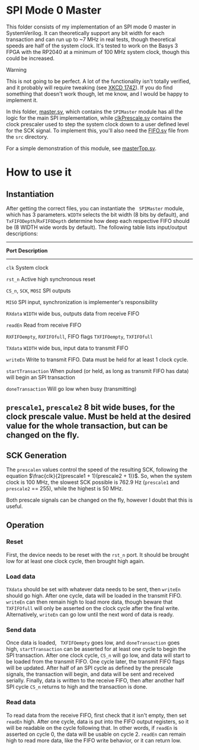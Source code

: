 # SPI Mode 0 Master

This folder consists of my implementation of an SPI mode 0 master in
SystemVerilog. It can theoretically support any bit width for each
transaction and can run up to \~7 MHz in real
tests, though theoretical speeds are half of the system clock. It's
tested to work on the Basys 3 FPGA with the RP2040 at a minimum of 100
MHz system clock, though this could be increased.

> [!WARNING]
> This is not going to be perfect. A lot of the functionality isn't totally verified, and it probably will require tweaking (see [XKCD 1742](https://xkcd.com/1742/)).
> If you do find something that doesn't work though, let me know, and I would be happy to implement it.

In this folder, [master.sv](master.sv), which contains the
`SPIMaster` module has all the logic for the main SPI implementation,
while [clkPrescale.sv](clkPrescale.sv) contains the clock prescaler
used to step the system clock down to a user defined level for the SCK
signal. To implement this, you'll also need the [FIFO.sv](../FIFO.sv)
file from the `src` directory.

For a simple demonstration of this module, see
[masterTop.sv](../FPGA/master/masterTop.sv).

# How to use it

## Instantiation

After getting the correct files, you can instantiate the ` SPIMaster`
module, which has 3 parameters. `WIDTH` selects the bit width (8 bits
by default), and `TxFIFODepth`/`RxFIFODepth` determine how deep each
respective FIFO should be (8 WIDTH wide words by default). The following
table lists input/output descriptions:

  -----------------------------------------------------------------------
  **Port**                          **Description**
  --------------------------------- -------------------------------------
  `clk`                           System clock

  `rst_n`                         Active high synchronous reset

  `CS_n`, `SCK`, `MOSI`       SPI outputs

  `MISO`                          SPI input, synchronization is
                                    implementer's responsibility

  `RXdata`                        `WIDTH` wide bus, outputs data from
                                    receive FIFO

  `readEn`                        Read from receive FIFO

  `RXFIFOempty`, `RXFIFOfull`,  FIFO flags
  `TXFIFOempty`, `TXFIFOfull`   

  `TXdata`                        `WIDTH` wide bus, input data to
                                    transmit FIFO

  `writeEn`                       Write to transmit FIFO. Data must be
                                    held for at least 1 clock cycle.

  `startTransaction`              When pulsed (or held, as long as
                                    transmit FIFO has data) will begin an
                                    SPI transaction

  `doneTransaction`               Will go low when busy (transmitting)

  `prescale1`, `prescale2`      8 bit wide buses, for the clock
                                    prescale value. Must be held at the
                                    desired value for the whole
                                    transaction, but can be changed on
                                    the fly.
  -----------------------------------------------------------------------

## SCK Generation

The `prescalen` values control the speed of the resulting SCK,
following the equation $\frac{clk}{2(prescale1 + 1)(prescale2 + 1)}$.
So, when the system clock is 100 MHz, the slowest SCK possible is 762.9
Hz (`prescale1` and `prescale2` == 255), while the highest is 50 MHz.

Both prescale signals can be changed on the fly, however I doubt that
this is useful.

## Operation

### Reset

First, the device needs to be reset with the `rst_n` port. It should
be brought low for at least one clock cycle, then brought high again.

### Load data

`TXdata` should be set with whatever data needs to be sent, then
`writeEn` should go high. After one cycle, data will be loaded in the
transmit FIFO. `writeEn` can then remain high to load more data,
though beware that `TXFIFOfull` will only be asserted on the clock
cycle after the final write. Alternatively, `writeEn` can go low until
the next word of data is ready.

### Send data

Once data is loaded, ` TXFIFOempty` goes low, and `doneTransaction`
goes high, `startTransaction` can be asserted for at least one cycle
to begin the SPI transaction. After one clock cycle, `CS_n` will go
low, and data will start to be loaded from the transmit FIFO. One cycle
later, the transmit FIFO flags will be updated. After half of an SPI
cycle as defined by the prescale signals, the transaction will begin,
and data will be sent and received serially. Finally, data is written to
the receive FIFO, then after another half SPI cycle `CS_n` returns to
high and the transaction is done.

### Read data

To read data from the receive FIFO, first check that it isn't empty,
then set `readEn` high. After one cycle, data is put into the FIFO
output registers, so it will be readable on the cycle following that. In
other words, if `readEn` is asserted on cycle 0, the data will be
usable on cycle 2. `readEn` can remain high to read more data, like
the FIFO write behavior, or it can return low.

